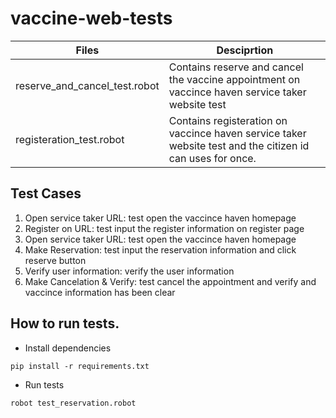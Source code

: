 # vaccine-web-tests


| Files                        | Desciprtion                                                                                                                                                                                                         |
|------------------------------|---------------------------------------------------------------------------------------------------------------------------------------------------------------------------------------------------------------------|
| reserve_and_cancel_test.robot               | Contains reserve and cancel the vaccine appointment on vaccince haven service taker website test |
| registeration_test.robot | Contains registeration on vaccince haven service taker website test and the citizen id can uses for once.                                                                                                                                                                        |
## Test Cases

1. Open service taker URL: test open the vaccince haven homepage
3. Register on URL: test input the register information on register page
4. Open service taker URL: test open the vaccince haven homepage
5. Make Reservation: test input the reservation information and click reserve button
6. Verify user information: verify the user information
7. Make Cancelation & Verify: test cancel the appointment and verify and vaccince information has been clear

## How to run tests.

- Install dependencies

```
pip install -r requirements.txt
```

- Run tests

```
robot test_reservation.robot
```
